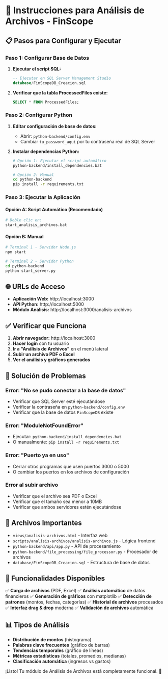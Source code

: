 # 🚀 Instrucciones para Análisis de Archivos - FinScope

## 📋 **Pasos para Configurar y Ejecutar**

### **Paso 1: Configurar Base de Datos**
1. **Ejecutar el script SQL:**
   ```sql
   -- Ejecutar en SQL Server Management Studio
   database/FinScopeDB_Creacion.sql
   ```

2. **Verificar que la tabla ProcessedFiles existe:**
   ```sql
   SELECT * FROM ProcessedFiles;
   ```

### **Paso 2: Configurar Python**
1. **Editar configuración de base de datos:**
   - Abrir: `python-backend/config.env`
   - Cambiar `tu_password_aqui` por tu contraseña real de SQL Server

2. **Instalar dependencias Python:**
   ```bash
   # Opción 1: Ejecutar el script automático
   python-backend/install_dependencies.bat
   
   # Opción 2: Manual
   cd python-backend
   pip install -r requirements.txt
   ```

### **Paso 3: Ejecutar la Aplicación**

#### **Opción A: Script Automático (Recomendado)**
```bash
# Doble clic en:
start_analisis_archivos.bat
```

#### **Opción B: Manual**
```bash
# Terminal 1 - Servidor Node.js
npm start

# Terminal 2 - Servidor Python
cd python-backend
python start_server.py
```

## 🌐 **URLs de Acceso**

- **Aplicación Web:** http://localhost:3000
- **API Python:** http://localhost:5000
- **Módulo Análisis:** http://localhost:3000/analisis-archivos

## ✅ **Verificar que Funciona**

1. **Abrir navegador:** http://localhost:3000
2. **Hacer login** con tu usuario
3. **Ir a "Análisis de Archivos"** en el menú lateral
4. **Subir un archivo PDF o Excel**
5. **Ver el análisis y gráficos generados**

## 🔧 **Solución de Problemas**

### **Error: "No se pudo conectar a la base de datos"**
- Verificar que SQL Server esté ejecutándose
- Verificar la contraseña en `python-backend/config.env`
- Verificar que la base de datos `FinScopeDB` existe

### **Error: "ModuleNotFoundError"**
- Ejecutar: `python-backend/install_dependencies.bat`
- O manualmente: `pip install -r requirements.txt`

### **Error: "Puerto ya en uso"**
- Cerrar otros programas que usen puertos 3000 o 5000
- O cambiar los puertos en los archivos de configuración

### **Error al subir archivo**
- Verificar que el archivo sea PDF o Excel
- Verificar que el tamaño sea menor a 10MB
- Verificar que ambos servidores estén ejecutándose

## 📁 **Archivos Importantes**

- `views/analisis-archivos.html` - Interfaz web
- `scripts/analisis-archivos/analisis-archivos.js` - Lógica frontend
- `python-backend/api/app.py` - API de procesamiento
- `python-backend/file_processing/file_processor.py` - Procesador de archivos
- `database/FinScopeDB_Creacion.sql` - Estructura de base de datos

## 🎯 **Funcionalidades Disponibles**

✅ **Carga de archivos** (PDF, Excel)
✅ **Análisis automático** de datos financieros
✅ **Generación de gráficos** con matplotlib
✅ **Detección de patrones** (montos, fechas, categorías)
✅ **Historial de archivos** procesados
✅ **Interfaz drag & drop** moderna
✅ **Validación de archivos** automática

## 📊 **Tipos de Análisis**

- **Distribución de montos** (histograma)
- **Palabras clave frecuentes** (gráfico de barras)
- **Tendencias temporales** (gráfico de líneas)
- **Métricas estadísticas** (totales, promedios, medianas)
- **Clasificación automática** (ingresos vs gastos)

¡Listo! Tu módulo de Análisis de Archivos está completamente funcional. 🎉
